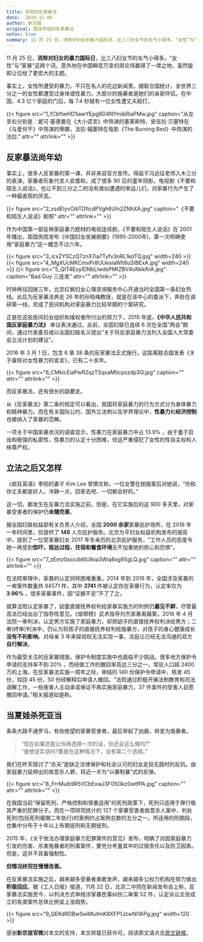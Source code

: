 ```yaml
---
title: 年轻的反家暴法
date:  2018-12-08
author: 新京报
original: 图说年轻的反家暴法
notoc: true
summary: 11 月 25 日，消除对妇女的暴力国际日，比三八妇女节的名气小得多。“女性”与“家暴”这两个词，意外地在中国瞬息万变的舆论场赢得了一席之地，虽然旋即让位给了更宏大的主题。
---
```


11 月 25 日，**消除对妇女的暴力国际日**，比三八妇女节的名气小得多。“女性”与“家暴”这两个词，意外地在中国瞬息万变的舆论场赢得了一席之地，虽然旋即让位给了更宏大的主题。

事实上，女性所遭受的暴力，不只在名人的花边新闻里。据联合国统计，全世界三分之一的女性都遭受过身体或性暴力，大部分的施暴者是她们的亲密伴侣。在中国，4.3 亿个家庭的门后，每 7.4 秒就有一位女性遭丈夫殴打。

{{< figure src="1_fCbfIwHD1iawYEpg9D4NYmibRiaPMw.jpg" caption="从左至右分别是：妮可·基德曼在《大小谎言》中饰演的塞莱斯特，安吉拉·贝塞特在《与爱何干》中饰演的蒂娜，法拉·福塞特在电影《The Burning Bed》中饰演的法拉." attr="" attrlink="" >}}

## 反家暴法尚年幼

事实上，很多人反家暴的第一课，并非来自官方宣传。得益于冯远征老师入木三分的表演，家暴者形象代言人安嘉和，成了很多 90 后的童年阴影。电视剧《不要和陌生人说话》，也让不到三分之二的没有类似遭遇的幸运儿们，对家暴行为产生了一种最直观的厌恶。

{{< figure src="2_vsdElyvOibTDficdPVgh6Uln2ZNhXA.jpg" caption="《不要和陌生人说话》剧照" attr="" attrlink="" >}}

作为中国第一部反映家庭暴力题材的电视连续剧，《不要和陌生人说话》在 2001 年播出，距国务院发布《中国妇女发展纲要》(1995-2000年)，第一次明确使用“家庭暴力”这一概念不过六年。

{{< figure src="3_icxZY5CzQ7znX7ia7Tyfv3nRL1kdTQ.jpg" width=240 >}}
{{< figure src="4_MgXUcMKCmxPr8UUesiaWlt6uSIBExA.jpg" width=240 >}}
{{< figure src="5_QIT4EuylDNbLlwdsPMtZBV4oNkkKrA.jpg" caption="Bad Guy 三连发" attr="" attrlink="" >}}

时钟再往回拨三年，北京红枫妇女心理咨询服务中心开通当时全国第一条妇女热线。此后为反家暴法奔走 26 年的孙晓梅教授，就是在该中心的委派下，奔赴在调研第一线，完成了民间机构对家庭暴力比较早期的个案研究。

正是在这些民间妇女组织和维权者所付出的努力下，2015 年底，**《中华人民共和国反家庭暴力法》** 审议表决通过。此前，全国妇联已连续 6 次在全国“两会”期间，通过代表委员或以全国妇联名义提出“关于将反家庭暴力法列入全国人大常委会立法计划的建议”。

2016 年 3 月 1 日，包含 6 章 38 条的反家暴法正式施行。这距离联合国发表《关于废除对女性暴力的宣言》，已有二十余年。

{{< figure src="6_CMkicEiaPwR2qzTSqxaMticpszdp3Q.jpg" caption="" attr="" attrlink="" >}}

而反家暴法，还有很长的路要走。

从《反家暴法》第二条的规定可以看出，我国将家庭暴力的行为方式分为身体暴力和精神暴力。而在有关国际公约、国外立法例以及学界理论中，**性暴力**和**经济控制**也被纳入了家暴的范畴。

一项关于中国家暴状况的调查显示，性暴力在家庭暴力中占 13.9% ，由于羞于启齿和极强的私密性，性暴力的认定十分困难，但这严重侵犯了女性的性自主权和人格尊严权。

## 立法之后又怎样

《疯狂英语》李阳的妻子 Kim Lee 曾撰文称，一位女警在她报案后对她说，“你和你丈夫都是好人，冷静一点，回家去吧，一切都会好的。”

这一切，都发生在反暴力法实施之前。但是，在它实施后的这 900 多天里，对家暴受害者的保护仍**未臻完善**。

据全国妇联权益部有关负责人介绍，全国 **2000 余家**家暴庇护场所，在 2016 年一年时间里，仅提供了 **149** 人次庇护服务。北京为平妇女权益机构发布的报告中，提到了一位受家暴妇女 2017 年冬亲历的北京庇护服务，“工作人员的态度令她一再受到**惊吓，抵达过程、住宿和餐食环境**无不加重她的担心和恐惧”。

{{< figure src="7_zEmz0ssicib6lUIkia3Wia8xg9SgLQ.jpg" caption="" attr="" attrlink="" >}}

在法院审理中，家暴的认定同样困难重重。2014 年到 2016 年，全国涉及家暴的一审案件数量共 94571 件，其中 **3741** 件被认定存在家暴行为，认定率仅为 **3.96%** 。很多家暴事件，因“证据不足”不了了之。

就算法院认定家暴了，幼童直接抚养权判给家暴实施方的判例仍**屡见不鲜**，尽管最高法已经出台了指导性意见。《琅琊榜》武术指导刘杰家暴离婚案，2016 年 4 月法院一审判决，认定男方实施了家庭暴力，却把幼子的直接抚养权判决给男方；二审(终审)判决中，仍认为将孩子的直接抚养权判给施暴方，对孩子的身心健康成长**没有不利影响**。对母亲 3 年来探视权无法实现一事，法庭让已经无法沟通的双方**自行解决**。

作为最受关注的反家暴措施，保护令制度实施中也面临不少挑战。很多地方保护令申请的支持率不到 20% ，而经做工作的撤回率高达三分之一。常驻人口超 2400 万的上海，在反家暴法实施一周年之际，审结的 140 份保护令申请中，核发 45 份，驳回 45 份，50 份经解释后申请人撤回。“法院通过积极开展法制教育和司法调解工作，一些施害人主动承诺保证不再实施家庭暴力，37 件案件的受害人自愿撤回申请。”相关报道如是称。

## 当夏娃杀死亚当

条条大路不通罗马，有些绝望的家暴受害者，最后举起了凶器，转变为施暴者。

> “现在如果还能让你再选择一次的话，你还会这么做吗?”  
> “是想说实话吗?要是在这种情况下，没有第二个选择。”

我们在昨天探讨了“杀夫”是缺乏法律保护和社会认可的妇女走投无路时的反抗。由家庭暴力延伸出的故意杀人罪，将近一半为“以暴制暴”式的反弹。

{{< figure src="8_FrrMuib9R5VCbExwJ3F0SOkz0wtfPA.jpg" caption="" attr="" attrlink="" >}}

在我国当前“保留死刑、严格控制和慎重适用”的死刑政策下，死刑只适用于罪行极其严重的犯罪分子。而在一项研究统计的 127 个家暴受害者故意杀人案中，判处死刑(包括死刑缓期二年执行)的案例约占案例总数的五分之一。所适用的刑期段，也集中分布于十年以上有期徒刑和无期徒刑。

2015 年，《关于依法办理家庭暴力犯罪案件的意见》发布，明确了对因家庭暴力引发的伤害、杀害施暴者的刑事案件，要充分考量其中的过错责任以及防卫因素。但是，这并不具备强制性。

**但情况终究在慢慢改善。**

在反家暴法实施之后，越来越多受暴者勇敢发声，越来越多公权力机构在努力做出**积极回应**。据《工人日报》报道，11月 22 日，北京二中院在新闻发布会上称，反家暴法实施至今，以判决方式审结涉家暴民事纠纷二审案 52 件，认定诉讼主张成立的各类案件总体比例呈上涨趋势。

{{< figure src="9_QEKd9DBwSwMIufmK8XFP1JzwNl1APg.jpg" width=120 >}}

感谢**新京报官微**对本文的支持，本文转载已获许可。阅读原文请点击[原文链接](http://www.bjnews.com.cn/graphic/2018/11/24/524551.html)。
